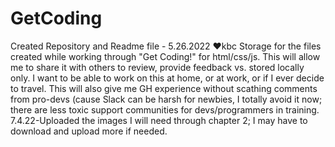 # GetCoding
Created Repository and Readme file - 5.26.2022 ♥kbc
Storage for the files created while working through "Get Coding!" for html/css/js. This will allow me to share it with others to review, provide feedback vs. stored locally only.
I want to be able to work on this at home, or at work, or if I ever decide to travel. This will also give me GH experience without scathing comments from pro-devs (cause Slack can be harsh for newbies, I totally avoid it now; there are less toxic support communities for devs/programmers in training.
7.4.22-Uploaded the images I will need through chapter 2; I may have to download and upload more if needed.
